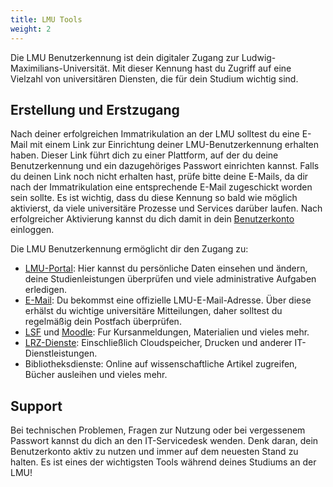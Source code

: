 ```yaml
---
title: LMU Tools
weight: 2
---
```


Die LMU Benutzerkennung ist dein digitaler Zugang zur Ludwig-Maximilians-Universität. Mit dieser Kennung hast du Zugriff auf eine Vielzahl von universitären Diensten, die für dein Studium wichtig sind.

## Erstellung und Erstzugang
Nach deiner erfolgreichen Immatrikulation an der LMU solltest du eine E-Mail mit einem Link zur Einrichtung deiner LMU-Benutzerkennung erhalten haben. Dieser Link führt dich zu einer Plattform, auf der du deine Benutzerkennung und ein dazugehöriges Passwort einrichten kannst. Falls du deinen Link noch nicht erhalten hast, prüfe bitte deine E-Mails, da dir nach der Immatrikulation eine entsprechende E-Mail zugeschickt worden sein sollte. Es ist wichtig, dass du diese Kennung so bald wie möglich aktivierst, da viele universitäre Prozesse und Services darüber laufen. Nach erfolgreicher Aktivierung kannst du dich
damit in dein [Benutzerkonto](https://www.portal.uni-muenchen.de/benutzerkonto) einloggen.

Die LMU Benutzerkennung ermöglicht dir den Zugang zu:

- [LMU-Portal](https://www.portal.lmu.de): Hier kannst du persönliche Daten einsehen und ändern, deine Studienleistungen überprüfen und viele administrative Aufgaben erledigen.
- [E-Mail](https://mailbox.portal.uni-muenchen.de/): Du bekommst eine offizielle LMU-E-Mail-Adresse. Über diese erhälst du wichtige universitäre Mitteilungen, daher solltest du regelmäßig dein Postfach überprüfen.
- [LSF](https://lsf.verwaltung.uni-muenchen.de) und [Moodle](https://moodle.lmu.de/): Fur Kursanmeldungen, Materialien und vieles mehr.
- [LRZ-Dienste](https://www.lrz.de/): Einschließlich Cloudspeicher, Drucken und anderer IT-Dienstleistungen.
- Bibliotheksdienste: Online auf wissenschaftliche Artikel zugreifen, Bücher ausleihen und vieles mehr.
    
## Support
Bei technischen Problemen, Fragen zur Nutzung oder bei vergessenem Passwort kannst du dich an den IT-Servicedesk wenden. Denk daran, dein Benutzerkonto aktiv zu nutzen und immer auf dem neuesten Stand zu halten. Es ist eines der wichtigsten Tools während deines Studiums an der LMU!